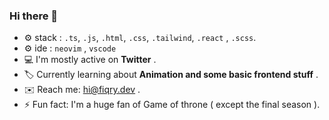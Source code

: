### Hi there 👋
- ⚙️ stack : `.ts`, `.js`, `.html`, `.css`, `.tailwind`, `.react` , `.scss`.
- ⚙️ ide : `neovim` , `vscode`
- :computer: I'm mostly active on **Twitter** .
- :label: Currently learning about **Animation and some basic frontend stuff** .
- :envelope: Reach me: [hi@fiqry.dev](mailto:hi@fiqry.dev) .
- ⚡️ Fun fact: I'm a huge fan of Game of throne ( except the final season ).

